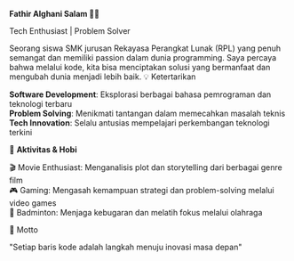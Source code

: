 **Fathir Alghani Salam 👨‍💻** <br>

 Tech Enthusiast | Problem Solver <br>

Seorang siswa SMK jurusan Rekayasa Perangkat Lunak (RPL) yang penuh semangat dan memiliki passion dalam dunia programming. Saya percaya bahwa melalui kode, kita bisa menciptakan solusi yang bermanfaat dan mengubah dunia menjadi lebih baik.
💡 Ketertarikan <br>

**Software Development**: Eksplorasi berbagai bahasa pemrograman dan teknologi terbaru <br>
**Problem Solving**: Menikmati tantangan dalam memecahkan masalah teknis <br>
**Tech Innovation**: Selalu antusias mempelajari perkembangan teknologi terkini <br>

🎯 **Aktivitas & Hobi** <br>

🎬 Movie Enthusiast: Menganalisis plot dan storytelling dari berbagai genre film <br>
🎮 Gaming: Mengasah kemampuan strategi dan problem-solving melalui video games <br>
🏸 Badminton: Menjaga kebugaran dan melatih fokus melalui olahraga <br>

🌟 Motto <br>

"Setiap baris kode adalah langkah menuju inovasi masa depan"

